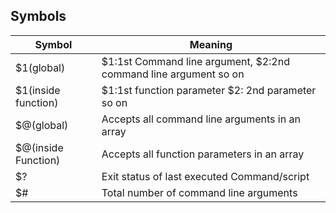 ## Symbols

|Symbol|Meaning|
|---|---|
|$1(global)|$1:1st Command line argument, $2:2nd command line argument so on|
|$1(inside function)|$1:1st function parameter $2: 2nd parameter so on|
|$@(global)|Accepts all command line arguments in an array|
|$@(inside Function)|Accepts all function parameters in an array|
|$?|Exit status of last executed Command/script|
|$#|Total number of command line arguments|
